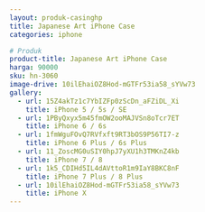 ```yaml
---
layout: produk-casinghp
title: Japanese Art iPhone Case
categories: iphone

# Produk
product-title: Japanese Art iPhone Case
harga: 90000
sku: hn-3060
image-drive: 10ilEhaiOZ8Hod-mGTFr53ia58_sYVw73
gallery:
  - url: 15Z4akTz1c7YbIZFp0zScDn_aFZiDL_Xi
    title: iPhone 5 / 5s / SE
  - url: 1PByQxyx5m45fmOW2ooMAJVSn8oTcr7ET
    title: iPhone 6 / 6s
  - url: 1fmWguFOvQ7RVfxft9RT3bOS9P56TI7-z
    title: iPhone 6 Plus / 6s Plus
  - url: 11_ZoscMG0uSIY0hpJ7yXU1h3TMKnZ4kb
    title: iPhone 7 / 8
  - url: 1k5_CDIHd5IL4dAVttoR1m9IaY8BKC8nF
    title: iPhone 7 Plus / 8 Plus
  - url: 10ilEhaiOZ8Hod-mGTFr53ia58_sYVw73
    title: iPhone X
---
```


